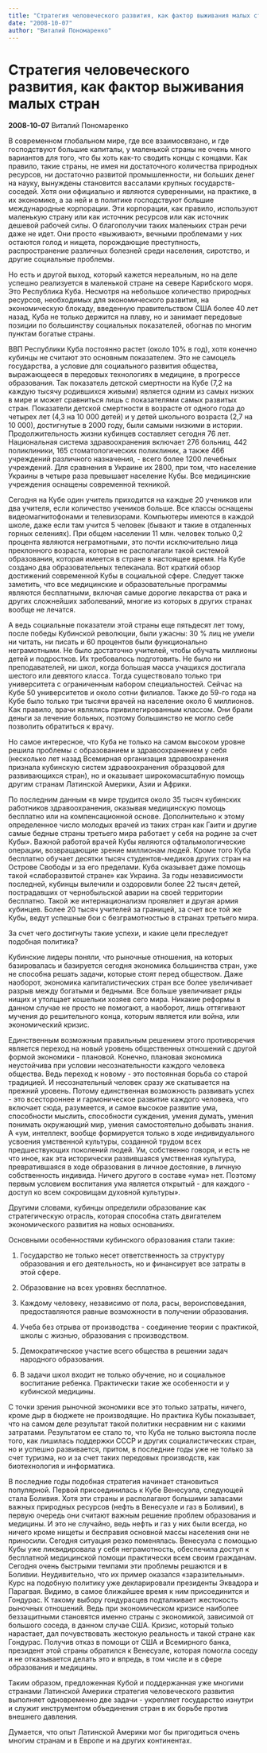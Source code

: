 ```yaml
---
title: "Стратегия человеческого развития, как фактор выживания малых стран"
date: "2008-10-07"
author: "Виталий Пономаренко"
---
```


# Стратегия человеческого развития, как фактор выживания малых стран

**2008-10-07** Виталий Пономаренко

В современном глобальном мире, где все взаимосвязано, и где господствуют большие капиталы, у маленькой страны не очень много вариантов для того, что бы хоть как-то сводить концы с концами. Как правило, такие страны, не имея ни достаточного количества природных ресурсов, ни достаточно развитой промышленности, ни больших денег на науку, вынуждены становится вассалами крупных государств-соседей. Хотя они официально и являются суверенными, на практике, в их экономике, а за ней и в политике господствуют большие международные корпорации. Эти корпорации, как правило, используют маленькую страну или как источник ресурсов или как источник дешевой рабочей силы. О благополучии таких маленьких стран речи даже не идет. Они просто «выживают», вечными проблемами у них остаются голод и нищета, порождающие преступность, распространение различных болезней среди населения, сиротство, и другие социальные проблемы.

Но есть и другой выход, который кажется нереальным, но на деле успешно реализуется в маленькой стране на севере Карибского моря. Это Республика Куба. Несмотря на небольшое количество природных ресурсов, необходимых для экономического развития, на экономическую блокаду, введенную правительством США более 40 лет назад, Куба не только держится на плаву, но и занимает передовые позиции по большинству социальных показателей, обогнав по многим пунктам богатые страны.

ВВП Республики Куба постоянно растет (около 10% в год), хотя конечно кубинцы не считают это основным показателем. Это не самоцель государства, а условие для социального развития общества, выражающееся в передовых технологиях в медицине, в прогрессе образования. Так показатель детской смертности на Кубе (7,2 на каждую тысячу родившихся живыми) является одним из самых низких в мире и может сравниться лишь с показателями самых развитых стран. Показатели детской смертности в возрасте от одного года до четырех лет (4,3 на 10 000 детей) и у детей школьного возраста (2,7 на 10 000), достигнутые в 2000 году, были самыми низкими в истории. Продолжительность жизни кубинцев составляет сегодня 76 лет. Национальная система здравоохранения включает 276 больниц, 442 поликлиники, 165 стоматологических поликлиник, а также 466 учреждений различного назначения, - всего более 1200 лечебных учреждений. Для сравнения в Украине их 2800, при том, что население Украины в четыре раза превышает население Кубы. Все медицинские учреждения оснащены современной техникой.

Сегодня на Кубе один учитель приходится на каждые 20 учеников или два учителя, если количество учеников больше. Все классы оснащены видеомагнитофонами и телевизорами. Компьютеры имеются в каждой школе, даже если там учится 5 человек (бывают и такие в отдаленных горных селениях). При общем населении 11 млн. человек только 0,2 процента являются неграмотными, это почти исключительно лица преклонного возраста, которые не располагали такой системой образования, которая имеется в стране в настоящее время. На Кубе создано два образовательных телеканала. Вот краткий обзор достижений современной Кубы в социальной сфере. Следует также заметить, что все медицинские и образовательные программы являются бесплатными, включая самые дорогие лекарства от рака и других сложнейших заболеваний, многие из которых в других странах вообще не лечатся.

А ведь социальные показатели этой страны еще пятьдесят лет тому, после победы Кубинской революции, были ужасны: 30 % лиц не умели ни читать, ни писать и 60 процентов были функционально неграмотными. Не было достаточно учителей, чтобы обучать миллионы детей и подростков. Их требовалось подготовить. Не было ни преподавателей, ни школ, когда большая масса учащихся достигала шестого или девятого класса. Тогда существовало только три университета с ограниченным набором специальностей. Сейчас на Кубе 50 университетов и около сотни филиалов. Также до 59-го года на Кубе было только три тысячи врачей на население около 6 миллионов. Как правило, врачи являлись привилегированным классом. Они брали деньги за лечение больных, поэтому большинство не могло себе позволить обратиться к врачу.

Но самое интересное, что Куба не только на самом высоком уровне решила проблемы с образованием и здравоохранением у себя (несколько лет назад Всемирная организация здравоохранения признала кубинскую систем здравоохранения образцовой для развивающихся стран), но и оказывает широкомасштабную помощь другим странам Латинской Америки, Азии и Африки.

По последним данным «в мире трудится около 35 тысяч кубинских работников здравоохранения, оказывая медицинскую помощь бесплатно или на компенсационной основе. Дополнительно к этому определенное число молодых врачей из таких стран как Гаити и другие самые бедные страны третьего мира работает у себя на родине за счет Кубы». Важной работой врачей Кубы являются офтальмологические операции, возвращающие зрение миллионам людей. Кроме того Куба бесплатно обучает десятки тысяч студентов-медиков других стран на Острове Свободы и за его пределами. Куба оказывает даже помощь такой «слаборазвитой стране» как Украина. За годы независимости последней, кубинцы вылечили и оздоровили более 22 тысяч детей, пострадавших от чернобыльской аварии на своей территории бесплатно. Такой же интернационализм проявляет и другая армия кубинцев. Более 20 тысяч учителей за границей, за счет все той же Кубы, ведут успешные бои с безграмотностью в странах третьего мира.

За счет чего достигнуты такие успехи, и какие цели преследует подобная политика?

Кубинские лидеры поняли, что рыночные отношения, на которых базировалась и базируется сегодня экономика большинства стран, уже не способна решать задачи, которые стоят перед обществом. Даже наоборот, экономика капиталистических стран все более увеличивает разрыв между богатыми и бедными. Все больше увеличивает ряды нищих и утолщает кошельки хозяев сего мира. Никакие реформы в данном случае не просто не помогают, а наоборот, лишь оттягивают мучения до решительного конца, которым является или война, или экономический кризис.

Единственным возможным правильным решением этого противоречия является переход на новый уровень общественных отношений с другой формой экономики - плановой. Конечно, плановая экономика неустойчива при условии несознательности каждого человека общества. Ведь переход к новому - это постоянная борьба со старой традицией. И несознательный человек сразу же скатывается на прежний уровень. Потому единственная возможность развивать успех - это всестороннее и гармоническое развитие каждого человека, что включает сюда, разумеется, и самое высокое развитие ума, способности мыслить, способности суждения, умения думать, умения понимать окружающий мир, умения самостоятельно добывать знания. А «ум, интеллект, вообще формируется только в ходе индивидуального усвоения умственной культуры, созданной трудом всех предшествующих поколений людей. Ум, собственно говоря, и есть не что иное, как эта исторически развившаяся умственная культура, превратившаяся в ходе образования в личное достояние, в личную собственность индивида. Ничего другого в составе «ума» нет. Поэтому первым условием воспитания ума является открытый - для каждого - доступ ко всем сокровищам духовной культуры».

Другими словами, кубинцы определили образование как стратегическую отрасль, которая способна стать двигателем экономического развития на новых основаниях.

Основными особенностями кубинского образования стали такие:

1. Государство не только несет ответственность за структуру образования и его деятельность, но и финансирует все затраты в этой сфере.

2. Образование на всех уровнях бесплатное.

3. Каждому человеку, независимо от пола, расы, вероисповедания, предоставляются равные возможности в получении образования.

4. Учеба без отрыва от производства - соединение теории с практикой, школы с жизнью, образования с производством.

5. Демократическое участие всего общества в решении задач народного образования.

6. В задачи школ входит не только обучение, но и социальное воспитание ребенка. Практически такие же особенности и у кубинской медицины.

С точки зрения рыночной экономики все это только затраты, ничего, кроме дыр в бюджете не производящие. Но практика Кубы показывает, что на самом деле результат такой политики несравним ни с какими затратами. Результатом ее стало то, что Куба не только выстояла после того, как лишилась поддержки СССР и других социалистических стран, но и успешно развивается, притом, в последние годы уже не только за счет туризма, но и за счет таких передовых производств, как биотехнология и информатика.

В последние годы подобная стратегия начинает становиться популярной. Первой присоединилась к Кубе Венесуэла, следующей стала Боливия. Хотя эти страны и располагают большими запасами важных природных ресурсов (нефть в Венесуэле и газ в Боливии), в первую очередь они считают важным решение проблем образования и медицины. И это не случайно, ведь нефть и газ у них были всегда, но ничего кроме нищеты и бесправия основной массы населения они не приносили. Сегодня ситуация резко поменялась. Венесуэла с помощью Кубы уже ликвидировала у себя неграмотность, обеспечила доступ к бесплатной медицинской помощи практически всем своим гражданам. Сегодня очень быстрыми темпами эти проблемы решаются и в Боливии. Неудивительно, что их пример оказался «заразительным». Курс на подобную политику уже декларировали президенты Эквадора и Парагвая. Видимо, в самое ближайшее время к ним присоединится и Гондурас. К такому выбору гондурасцев подталкивает жестокость рыночных отношений. Ведь при экономическом кризисе наиболее беззащитными становятся именно страны с экономикой, зависимой от большого соседа, в данном случае США. Кризис, который только нарастает, дал почувствовать жестокую реальность и такой стране как Гондурас. Получив отказ в помощи от США и Всемирного банка, президент этой страны обратился к Венесуэле, которая помогла соседу и не отказывается делать это и впредь, в том числе и в сфере образования и медицины.

Таким образом, предложенная Кубой и поддержанная уже многими странами Латинской Америки стратегия человеческого развития выполняет одновременно две задачи - укрепляет государство изнутри и служит инструментом объединения стран в их борьбе против внешнего давления.

Думается, что опыт Латинской Америки мог бы пригодиться очень многим странам и в Европе и на других континентах.